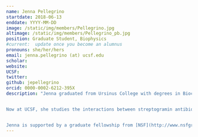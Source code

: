 ```yaml
---
name: Jenna Pellegrino
startdate: 2018-06-13
enddate: YYYY-MM-DD
image: /static/img/members/Pellegrino.jpg
altimage: /static/img/members/Pellegrino_pb.jpg
position: Graduate Student, Biophysics
#current:  update once you become an alumnus
pronouns: she/her/hers
email: jenna.pellegrino (at) ucsf.edu
scholar:
website:
UCSF:
twitter:
github: jepellegrino
orcid: 0000-0002-6212-395X
description: "Jenna graduated from Ursinus College with degrees in Biochemistry and Molecular Biology and in French. While an undergrad, she studied the structure-function relationships of diiron carboxylate enzymes rubrerythrin and symerythrin using the de novo G4DFsc protein model system under the guidance of Dr. Amanda Reig.


Now at UCSF, she studies the interactions between streptogramin antibiotics and the ribosome. When she’s not in the lab, Jenna enjoys climbing, reading, playing squash, and gaming.


Jenna is supported by a graduate fellowship from [NSF](http://www.nsfgrfp.org/)."
---
```

